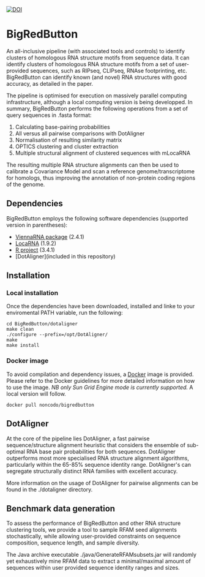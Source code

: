 [![DOI](https://zenodo.org/badge/89537637.svg)](https://zenodo.org/badge/latestdoi/89537637)
# BigRedButton
An all-inclusive pipeline (with associated tools and controls) to identify clusters of homologous RNA structure motifs from sequence data. It can identify clusters of homologous RNA structure motifs from a set of user-provided sequences, such as RIPseq, CLIPseq, RNAse footprinting, etc. BigRedButton can identify known (and novel) RNA structures with good accuracy, as detailed in the paper. 

The pipeline is optimised for execution on massively parallel computing infrastructure, although a local computing version is being developped. In summary, BigRedButton performs the following operations from a set of query sequences in .fasta format: 
1. Calculating base-pairing probabilities
2. All versus all pairwise comparisons with DotAligner 
3. Normalisation of resulting similarity matrix
4. OPTICS clustering and cluster extraction 
5. Multiple structural alignment of clustered sequences with mLocaRNA 

The resulting multiple RNA structure alignments can then be used to calibrate a Covariance Model and scan a reference genome/transcriptome for homologs, thus improving the annotation of non-protein coding regions of the genome. 

## Dependencies
BigRedButton employs the following software dependencies (supported version in parentheses): 
 * [ViennaRNA package](https://www.tbi.univie.ac.at/RNA/#download) (2.4.1) 
 * [LocaRNA](http://www.bioinf.uni-freiburg.de/Software/LocARNA/) (1.9.2)
 * [R project](https://www.r-project.org/) (3.4.1)
 * [DotAligner](included in this repository)

## Installation
### Local installation
Once the dependencies have been downloaded, installed and linke to your enviromental PATH variable, run the following: 
``` git clone https://github.com/noncodo/BigRedButton.git
cd BigRedButton/dotaligner
make clean
./configure --prefix=/opt/DotAligner/
make
make install 
```
### Docker image
To avoid compilation and dependency issues, a [Docker](https://www.docker.com/) image is provided. Please refer to the Docker guidelines for more detailed information on how to use the image. 
*NB only Sun Grid Engine mode is currently supported.* A local version will follow. 
```
docker pull noncodo/bigredbutton
```

## DotAligner
At the core of the pipeline lies DotAligner, a fast pairwise sequence/structure alignment heuristic that considers the ensemble of sub-optimal RNA base pair probabilities for both sequences. DotAligner outperforms most more specialised RNA structure alignment algorithms, particularly within the 65-85% sequence identity range. DotAligner's can segregate structurally distinct RNA families with excellent accuracy.

More information on the usage of DotAligner for pairwise alignments can be found in the ./dotaligner directory.

## Benchmark data generation
To assess the performance of BigRedButton and other RNA structure clustering tools, we provide a tool to sample RFAM seed alignments stochastically, while allowing user-provided constraints on sequence composition, sequence length, and sample diversity.

The Java archive executable ./java/GenerateRFAMsubsets.jar will randomly yet exhaustively mine RFAM data to extract a minimal/maximal amount of sequences within user provided sequence identity ranges and sizes. 
